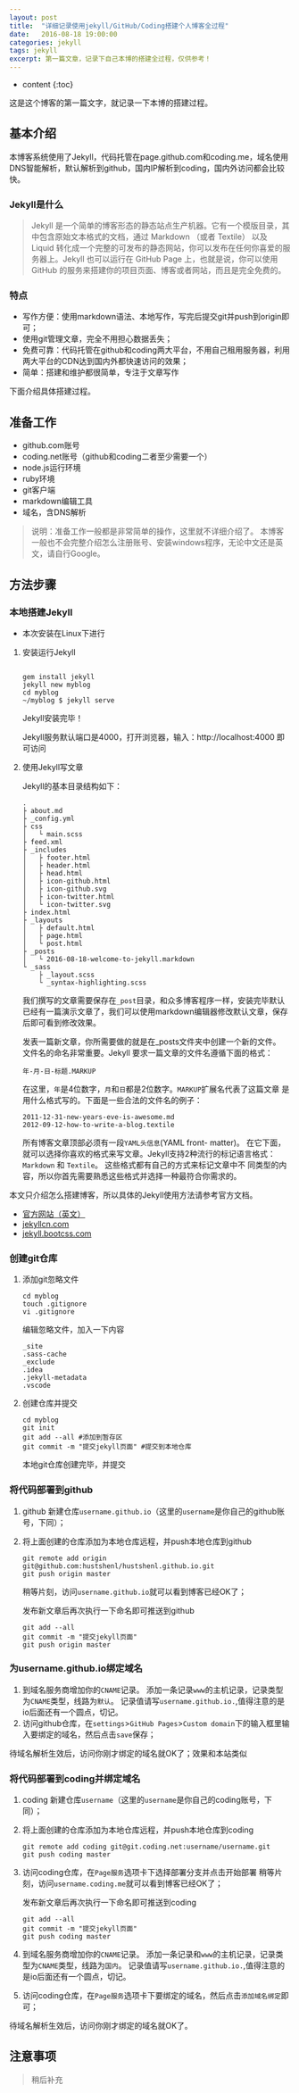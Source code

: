 ```yaml
---
layout: post
title:  "详细记录使用jekyll/GitHub/Coding搭建个人博客全过程"
date:   2016-08-18 19:00:00
categories: jekyll
tags: jekyll
excerpt: 第一篇文章，记录下自己本博的搭建全过程，仅供参考！
---
```


* content
{:toc}

这是这个博客的第一篇文字，就记录一下本博的搭建过程。

## 基本介绍

本博客系统使用了Jekyll，代码托管在page.github.com和coding.me，域名使用DNS智能解析，默认解析到github，国内IP解析到coding，国内外访问都会比较快。

### Jekyll是什么
> Jekyll 是一个简单的博客形态的静态站点生产机器。它有一个模版目录，其中包含原始文本格式的文档，通过 Markdown （或者 Textile） 以及 Liquid 转化成一个完整的可发布的静态网站，你可以发布在任何你喜爱的服务器上。Jekyll 也可以运行在 GitHub Page 上，也就是说，你可以使用 GitHub 的服务来搭建你的项目页面、博客或者网站，而且是完全免费的。

### 特点
+ 写作方便：使用markdown语法、本地写作，写完后提交git并push到origin即可；
+ 使用git管理文章，完全不用担心数据丢失；
+ 免费可靠：代码托管在github和coding两大平台，不用自己租用服务器，利用两大平台的CDN达到国内外都快速访问的效果；
+ 简单：搭建和维护都很简单，专注于文章写作

下面介绍具体搭建过程。

## 准备工作
+ github.com账号
+ coding.net账号（github和coding二者至少需要一个）
+ node.js运行环境
+ ruby环境
+ git客户端
+ markdown编辑工具
+ 域名，含DNS解析

> 说明：准备工作一般都是非常简单的操作，这里就不详细介绍了。
> 本博客一般也不会完整介绍怎么注册账号、安装windows程序，无论中文还是英文，请自行Google。

## 方法步骤

### 本地搭建Jekyll

* 本次安装在Linux下进行

1. 安装运行Jekyll

    ``` shell
    
    gem install jekyll
    jekyll new myblog
    cd myblog
    ~/myblog $ jekyll serve
    ```
    
    Jekyll安装完毕！

    Jekyll服务默认端口是4000，打开浏览器，输入：http://localhost:4000 即可访问

2. 使用Jekyll写文章
    
    Jekyll的基本目录结构如下：
    
    ```
    .
    ├ about.md
    ├ _config.yml
    ├ css
    │   └ main.scss
    ├ feed.xml
    ├ _includes
    │   ├ footer.html
    │   ├ header.html
    │   ├ head.html
    │   ├ icon-github.html
    │   ├ icon-github.svg
    │   ├ icon-twitter.html
    │   └ icon-twitter.svg
    ├ index.html
    ├ _layouts
    │   ├ default.html
    │   ├ page.html
    │   └ post.html
    ├ _posts
    │   └ 2016-08-18-welcome-to-jekyll.markdown
    └ _sass
        ├ _layout.scss
        └ _syntax-highlighting.scss
    ```
    我们撰写的文章需要保存在`_post`目录，和众多博客程序一样，安装完毕默认已经有一篇演示文章了，我们可以使用markdown编辑器修改默认文章，保存后即可看到修改效果。
    
    发表一篇新文章，你所需要做的就是在_posts文件夹中创建一个新的文件。 文件名的命名非常重要。Jekyll 要求一篇文章的文件名遵循下面的格式：
    
    ```
    年-月-日-标题.MARKUP
    ```
    
    在这里，`年`是4位数字，`月`和`日`都是2位数字。`MARKUP`扩展名代表了这篇文章 是用什么格式写的。下面是一些合法的文件名的例子：
    
    ```
    2011-12-31-new-years-eve-is-awesome.md
    2012-09-12-how-to-write-a-blog.textile
    ```
    
    所有博客文章顶部必须有一段`YAML头信息`(YAML front- matter)。 在它下面，就可以选择你喜欢的格式来写文章。Jekyll支持2种流行的标记语言格式： `Markdown` 和 `Textile`。 这些格式都有自己的方式来标记文章中不 同类型的内容，所以你首先需要熟悉这些格式并选择一种最符合你需求的。

本文只介绍怎么搭建博客，所以具体的Jekyll使用方法请参考官方文档。

* [官方网站（英文）](https://jekyllrb.com/)
* [jekyllcn.com](http://jekyllcn.com/)
* [jekyll.bootcss.com](http://jekyll.bootcss.com/)

### 创建git仓库

1. 添加git忽略文件
    
    ```shell
    cd myblog
    touch .gitignore
    vi .gitignore
    ```
    编辑忽略文件，加入一下内容
    
    ```
    _site
    .sass-cache
    _exclude
    .idea
    .jekyll-metadata
    .vscode
    ```

2. 创建仓库并提交
    
    ```shell
    cd myblog
    git init
    git add --all #添加到暂存区	
    git commit -m "提交jekyll页面" #提交到本地仓库
    ```
    
    本地git仓库创建完毕，并提交

### 将代码部署到github

1. github 新建仓库`username.github.io`（这里的`username`是你自己的github账号，下同）；
2. 将上面创建的仓库添加为本地仓库远程，并push本地仓库到github
    
    ```shell
    git remote add origin git@github.com:hustshenl/hustshenl.github.io.git
    git push origin master
    ```
    
    稍等片刻，访问`username.github.io`就可以看到博客已经OK了；
    
    发布新文章后再次执行一下命名即可推送到github
    
    ```
    git add --all
    git commit -m "提交jekyll页面" 
    git push origin master
    ```

### 为username.github.io绑定域名

1. 到域名服务商增加你的`CNAME`记录。 添加一条记录`www`的主机记录，记录类型为`CNAME`类型，线路为`默认`。 记录值请写`username.github.io.`,值得注意的是io后面还有一个圆点，切记。
2. 访问github仓库，在`settings`>`GitHub Pages`>`Custom domain`下的输入框里输入要绑定的域名，然后点击`save`保存；

待域名解析生效后，访问你刚才绑定的域名就OK了；效果和本站类似


###  将代码部署到coding并绑定域名

1. coding 新建仓库`username`（这里的`username`是你自己的coding账号，下同）；
2. 将上面创建的仓库添加为本地仓库远程，并push本地仓库到coding
    
    ```shell
    git remote add coding git@git.coding.net:username/username.git
    git push coding master
    ```

3. 访问coding仓库，在`Page服务`选项卡下选择部署分支并点击开始部署
稍等片刻，访问`username.coding.me`就可以看到博客已经OK了；
    
    发布新文章后再次执行一下命名即可推送到coding
    
    ```
    git add --all
    git commit -m "提交jekyll页面" 
    git push coding master
    ```

4. 到域名服务商增加你的`CNAME`记录。 添加一条记录和`www`的主机记录，记录类型为`CNAME`类型，线路为`国内`。 记录值请写`username.github.io.`,值得注意的是io后面还有一个圆点，切记。
5. 访问coding仓库，在`Page服务`选项卡下要绑定的域名，然后点击`添加域名绑定`即可；
   
待域名解析生效后，访问你刚才绑定的域名就OK了。


## 注意事项

> 稍后补充


